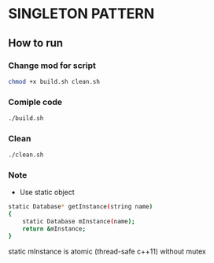 # SINGLETON PATTERN

## How to run
### Change mod for script
```bash
chmod +x build.sh clean.sh
```

### Comiple code 
```bash
./build.sh
```

### Clean
```bash
./clean.sh
```

### Note 
- Use static object
```bash
static Database* getInstance(string name)
{
    static Database mInstance(name);
    return &mInstance;
}
```
static mInstance is atomic (thread-safe c++11) without mutex